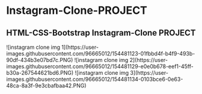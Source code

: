 # Instagram-Clone-PROJECT
<h2>HTML-CSS-Bootstrap Instagram-Clone PROJECT</h2>
![instagram clone img 1](https://user-images.githubusercontent.com/96665012/154481123-01fbbd4f-b4f9-493b-90df-434b3e07bd7c.PNG)
![instagram clone img 2](https://user-images.githubusercontent.com/96665012/154481129-e0e0b678-eef1-45ff-b30a-267544621bd6.PNG)
![instagram clone img 3](https://user-images.githubusercontent.com/96665012/154481134-0103bce6-0e63-48ca-8a3f-9e3cbafbaa42.PNG)
